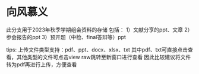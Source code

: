 # 向风慕义
此分支用于2023年秋季学期组会资料的存储
包括：
1）文献分享的ppt、文章
2）参会报告的ppt
3）预开题（中检、final答辩等）ppt


tips:
上传文件类型支持：pdf、ppt、docx、xlsx、txt
其中pdf、txt可直接点击查看，其他类型的文件可点击view raw跳转至新窗口进行查看
因此比较建议将文件转为pdf再进行上传，方便查看

